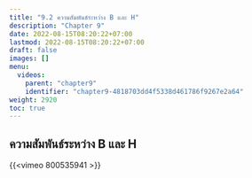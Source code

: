 ```yaml
---
title: "9.2 ความสัมพันธ์ระหว่าง B และ H"
description: "Chapter 9"
date: 2022-08-15T08:20:22+07:00
lastmod: 2022-08-15T08:20:22+07:00
draft: false
images: []
menu:
  videos:
    parent: "chapter9"
    identifier: "chapter9-4818703dd4f5338d461786f9267e2a64"
weight: 2920
toc: true
---
```


## ความสัมพันธ์ระหว่าง B และ H

{{<vimeo 800535941 >}}
